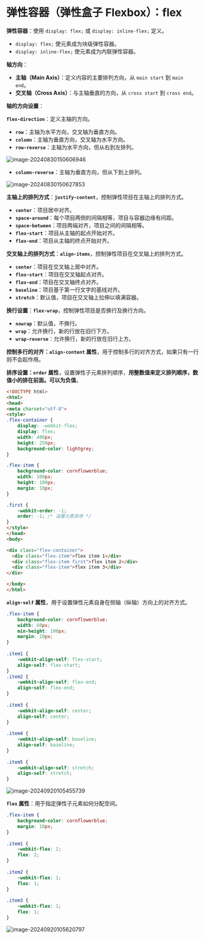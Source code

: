 # 弹性容器（弹性盒子 Flexbox）：flex

**弹性容器**：使用 `display: flex;` 或 `display: inline-flex;` 定义。

- `display: flex;` 使元素成为块级弹性容器。
- `display: inline-flex;` 使元素成为内联弹性容器。



**轴方向**：

- **主轴（Main Axis）**：定义内容的主要排列方向，从 `main start` 到 `main end`。
- **交叉轴（Cross Axis）**：与主轴垂直的方向，从 `cross start` 到 `cross end`。



**轴的方向设置**：

**`flex-direction`**：定义主轴的方向。

- **`row`**：主轴为水平方向，交叉轴为垂直方向。
- **`column`**：主轴为垂直方向，交叉轴为水平方向。
- **`row-reverse`**：主轴为水平方向，但从右到左排列。

![image-20240830150606946](https://raw.githubusercontent.com/xupengboo/xupengboo-picture/main/img/image-20240830150606946.png)

- **`column-reverse`**：主轴为垂直方向，但从下到上排列。

![image-20240830150627853](https://raw.githubusercontent.com/xupengboo/xupengboo-picture/main/img/image-20240830150627853.png)



**主轴上的排列方式**：**`justify-content`**，控制弹性项目在主轴上的排列方式。

- **`center`**：项目居中对齐。
- **`space-around`**：每个项目两侧的间隔相等，项目与容器边缘有间距。
- **`space-between`**：项目两端对齐，项目之间的间隔相等。
- **`flex-start`**：项目从主轴的起点开始对齐。
- **`flex-end`**：项目从主轴的终点开始对齐。



**交叉轴上的排列方式**：**`align-items`**，控制弹性项目在交叉轴上的排列方式。

- **`center`**：项目在交叉轴上居中对齐。
- **`flex-start`**：项目在交叉轴起点对齐。
- **`flex-end`**：项目在交叉轴终点对齐。
- **`baseline`**：项目基于第一行文字的基线对齐。
- **`stretch`**：默认值，项目在交叉轴上拉伸以填满容器。



**换行设置**：**`flex-wrap`**，控制弹性项目是否换行及换行方向。

- **`nowrap`**：默认值，不换行。
- **`wrap`**：允许换行，新的行放在旧行下方。
- **`wrap-reverse`**：允许换行，新的行放在旧行上方。



**控制多行的对齐：`align-content` 属性**，用于控制多行的对齐方式，如果只有一行则不会起作用。



**排序设置：`order` 属性**，设置弹性子元素排列顺序，**用整数值来定义排列顺序，数值小的排在前面。可以为负值**。

```html
<!DOCTYPE html>
<html>
<head>
<meta charset="utf-8"> 
<style> 
.flex-container {
    display: -webkit-flex;
    display: flex;
    width: 400px;
    height: 250px;
    background-color: lightgrey;
}

.flex-item {
    background-color: cornflowerblue;
    width: 100px;
    height: 100px;
    margin: 10px;
}

.first {
    -webkit-order: -1;
    order: -1; /* 设置元素排序 */
}
</style>
</head>
<body>

<div class="flex-container">
  <div class="flex-item">flex item 1</div>
  <div class="flex-item first">flex item 2</div>
  <div class="flex-item">flex item 3</div>  
</div>

</body>
</html>
```



**`align-self` 属性**，用于设置弹性元素自身在侧轴（纵轴）方向上的对齐方式。

```css
.flex-item {
    background-color: cornflowerblue;
    width: 60px;
    min-height: 100px;
    margin: 10px;
}
 
.item1 {
    -webkit-align-self: flex-start;
    align-self: flex-start;
}
.item2 {
    -webkit-align-self: flex-end;
    align-self: flex-end;
}
 
.item3 {
    -webkit-align-self: center;
    align-self: center;
}
 
.item4 {
    -webkit-align-self: baseline;
    align-self: baseline;
}
 
.item5 {
    -webkit-align-self: stretch;
    align-self: stretch;
}
```

![image-20240920105455739](https://raw.githubusercontent.com/xupengboo/xupengboo-picture/main/img/image-20240920105455739.png)

**`flex` 属性**：用于指定弹性子元素如何分配空间。

```css
.flex-item {
    background-color: cornflowerblue;
    margin: 10px;
}
 
.item1 {
    -webkit-flex: 2;
    flex: 2;
}
 
.item2 {
    -webkit-flex: 1;
    flex: 1;
}
 
.item3 {
    -webkit-flex: 1;
    flex: 1;
}
```

![image-20240920105620797](https://raw.githubusercontent.com/xupengboo/xupengboo-picture/main/img/image-20240920105620797.png)



